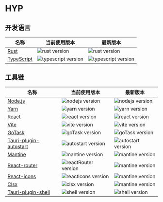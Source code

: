 # HYP

## 开发语言


| 名称                                          | 当前使用版本                                                       | 最新版本                                                           |
| --------------------------------------------- | ------------------------------------------------------------------ | ------------------------------------------------------------------ |
| [Rust](https://doc.rust-lang.org/book/)       | ![rust version](https://img.shields.io/badge/-1.85.1-blue.svg)     | ![rust version](https://img.shields.io/badge/-1.85.1-blue.svg)     |
| [TypeScript](https://www.typescriptlang.org/) | ![typescript version](https://img.shields.io/badge/^5.8.2-blue.svg) | ![typescript version](https://img.shields.io/npm/v/typescript.svg?label=) |


## 工具链
  
| 名称                                          | 当前使用版本                                                       | 最新版本                                                           |
| --------------------------------------------- | ------------------------------------------------------------------ | ------------------------------------------------------------------ |
| [Node.js](https://nodejs.org/en)              | ![nodejs version](https://img.shields.io/badge/-20.18.0-blue.svg)  | ![nodejs version](https://img.shields.io/badge/-20.18.0-blue.svg)  |
| [Yarn](https://classic.yarnpkg.com/en/)       | ![yarn version](https://img.shields.io/badge/-1.22.22-blue.svg)    | ![yarn version](https://img.shields.io/npm/v/yarn.svg)             |
| [React](https://react.dev/)                   | ![react version](https://img.shields.io/badge/-19.0.0-blue.svg)    | ![react version](https://img.shields.io/npm/v/react.svg)           |
| [Vite](https://vite.dev/)                     | ![vite version](https://img.shields.io/badge/-^6.2.2-blue.svg)      | ![vite version](https://img.shields.io/npm/v/vite.svg)             |
| [GoTask](https://taskfile.dev/)               | ![goTask version](https://img.shields.io/badge/-3.42.1-blue.svg)   | ![goTask version](https://img.shields.io/npm/v/@go-task/cli.svg)     |
| [Tauri-plugin-autostart](https://mantine.dev/)               | ![autostart version](https://img.shields.io/badge/-2-blue.svg)   | ![autostart version](https://img.shields.io/crates/v/tauri-plugin-autostart.svg)     |
| [Mantine](https://mantine.dev/)               | ![mantine version](https://img.shields.io/badge/-^7.17.2-blue.svg)   | ![mantine version](https://img.shields.io/npm/v/@mantine/core.svg)     |
| [React-router](https://mantine.dev/)               | ![reactRouter version](https://img.shields.io/badge/-^7.4.0-blue.svg)   | ![mantine version](https://img.shields.io/npm/v/react-router.svg)     |
| [React-icons](https://react-icons.github.io/react-icons/)               | ![reactIcons version](https://img.shields.io/badge/-^5.5.0-blue.svg)   | ![mantine version](https://img.shields.io/npm/v/react-icons.svg)     |
| [Clsx](https://github.com/lukeed/clsx)               | ![clsx version](https://img.shields.io/badge/-^2.1.1-blue.svg)   | ![mantine version](https://img.shields.io/npm/v/clsx.svg)     |
| [Tauri-plugin-shell](https://github.com/tauri-apps/plugins-workspace/tree/v2/plugins/shell)               | ![shell version](https://img.shields.io/badge/-~2-blue.svg)   | ![shell version](https://img.shields.io/crates/v/tauri-plugin-shell.svg)     |

